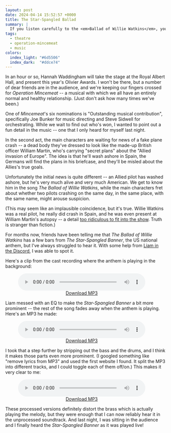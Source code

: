 ```yaml
---
layout: post
date: 2024-04-14 15:52:57 +0000
title: The Star-Spangled Ballad
summary: |
  If you listen carefully to the <em>Ballad of Willie Watkins</em>, you might hear another song peeking through.
tags:
  - theatre
  - operation-mincemeat
  - music
colors:
  index_light: "#6d5506"
  index_dark:  "#ddce74"
---
```


<!-- Image card: https://www.pexels.com/photo/low-angle-photography-of-american-flag-774316/ -->

In an hour or so, Hannah Waddingham will take the stage at the Royal Albert Hall, and present this year's Olivier Awards.
I won't be there, but a number of dear friends are in the audience, and we're keeping our fingers crossed for *Operation Mincemeat* -- a musical with which we all have an entirely normal and healthy relationship.
(Just don't ask how many times we've been.)

One of *Mincemeat*'s six nominations is "Outstanding musical contribution", specifically Joe Bunker for music directing and Steve Sidwell for orchestrating.
While we wait to find out who's won, I wanted to point out a fun detail in the music -- one that I only heard for myself last night.

In the second act, the main characters are waiting for news of a fake plane crash -- a dead body they've dressed to look like the made-up British officer William Martin, who's carrying "secret plans" about the "Allied invasion of Europe".
The idea is that he'll wash ashore in Spain, the Germans will find the plans in his briefcase, and they'll be misled about the Allies's true goals.

Unfortunately the initial news is quite different -- an Allied pilot has washed ashore, but he's very much alive and very much American.
We get to know him in the song *The Ballad of Willie Watkins*, while the main characters fret about whether two pilots crashing on the same day, in the same place, with the same name, might arouse suspicion.

(This may seem like an implausible coincidence, but it's true.
Willie Watkins was a real pilot, he really did crash in Spain, and he was even present at William Martin's autopsy -- a detail [too ridiculous to fit into the show](https://twitter.com/spitlip/status/1667667754940235778).
Truth is stranger than fiction.)

For months now, friends have been telling me that *The Ballad of Willie Watkins* has a few bars from *The Star-Spangled Banner*, the US national anthem, but I've always struggled to hear it.
With some help from [Liam in the Discord][liam], I was able to spot it.

<style>
  audio {
    width: 100%;
  }

  audio + figcaption {
    margin-top: -1px;
    text-align: center;
  }
</style>

Here's a clip from the cast recording where the anthem is playing in the background:

<figure style="width: 400px;">
  <audio controls src="/files/2024/Star_Spangled_Willie_Watkins_original.mp3"></audio>
  <figcaption>
    <a href="/files/2024/Star_Spangled_Willie_Watkins_original.mp3">Download MP3</a>
  </figcaption>
</figure>

Liam messed with an EQ to make the *Star-Spangled Banner* a bit more prominent -- the rest of the song fades away when the anthem is playing.
Here's an MP3 he made:

<figure style="width: 400px;">
  <audio controls src="/files/2024/Star_Spangled_Willie_Watkins.mp3"></audio>
  <figcaption>
    <a href="/files/2024/Star_Spangled_Willie_Watkins.mp3">Download MP3</a>
  </figcaption>
</figure>

I took that a step further by stripping out the bass and the drums, and I think it makes those parts even more prominent.
(I googled something like "remove lyrics from MP3" and used the first website I found.
It split the MP3 into different tracks, and I could toggle each of them off/on.)
This makes it very clear to me:

<figure style="width: 400px;">
  <audio controls src="/files/2024/Star_Spangled_Willie_Watkins_music.mp3"></audio>
  <figcaption>
    <a href="/files/2024/Star_Spangled_Willie_Watkins_music.mp3">Download MP3</a>
  </figcaption>
</figure>

These processed versions definitely distort the brass which is actually playing the melody, but they were enough that I can now reliably hear it in the unprocessed soundtrack.
And last night, I was sitting in the audience and I finally heard the *Star-Spangled Banner* as it was played live!

[liam]: https://twitter.com/HeLiam3
